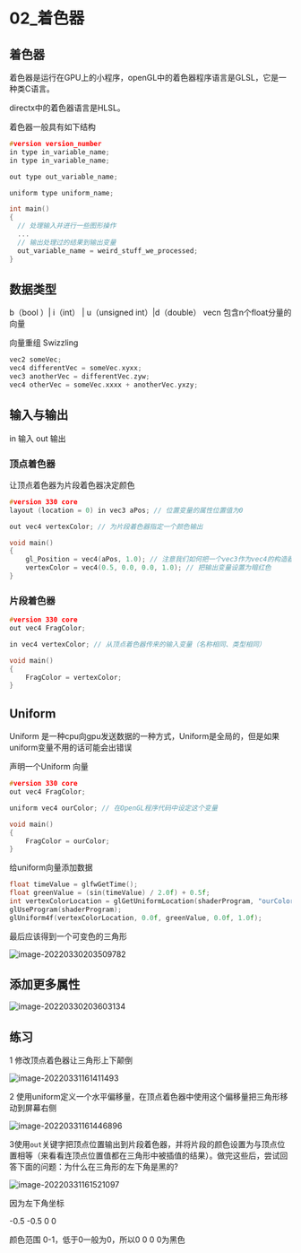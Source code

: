 # 02_着色器

## 着色器

着色器是运行在GPU上的小程序，openGL中的着色器程序语言是GLSL，它是一种类C语言。

directx中的着色器语言是HLSL。

着色器一般具有如下结构

```c++
#version version_number
in type in_variable_name;
in type in_variable_name;

out type out_variable_name;

uniform type uniform_name;

int main()
{
  // 处理输入并进行一些图形操作
  ...
  // 输出处理过的结果到输出变量
  out_variable_name = weird_stuff_we_processed;
}
```

## 数据类型

  b（bool ）| i（int） | u（unsigned int）|d（double）              vecn 包含n个float分量的向量

 向量重组 Swizzling

```c++
vec2 someVec;
vec4 differentVec = someVec.xyxx;
vec3 anotherVec = differentVec.zyw;
vec4 otherVec = someVec.xxxx + anotherVec.yxzy;
```

## 输入与输出

in 输入 out 输出

### 顶点着色器

让顶点着色器为片段着色器决定颜色

```c++
#version 330 core
layout (location = 0) in vec3 aPos; // 位置变量的属性位置值为0

out vec4 vertexColor; // 为片段着色器指定一个颜色输出

void main()
{
    gl_Position = vec4(aPos, 1.0); // 注意我们如何把一个vec3作为vec4的构造器的参数
    vertexColor = vec4(0.5, 0.0, 0.0, 1.0); // 把输出变量设置为暗红色
}
```

### 片段着色器

```c++
#version 330 core
out vec4 FragColor;

in vec4 vertexColor; // 从顶点着色器传来的输入变量（名称相同、类型相同）

void main()
{
    FragColor = vertexColor;
}
```

## Uniform

Uniform 是一种cpu向gpu发送数据的一种方式，Uniform是全局的，但是如果uniform变量不用的话可能会出错误

声明一个Uniform 向量

```c++
#version 330 core
out vec4 FragColor;

uniform vec4 ourColor; // 在OpenGL程序代码中设定这个变量

void main()
{
    FragColor = ourColor;
}
```



给uniform向量添加数据

```c
float timeValue = glfwGetTime();
float greenValue = (sin(timeValue) / 2.0f) + 0.5f;
int vertexColorLocation = glGetUniformLocation(shaderProgram, "ourColor");
glUseProgram(shaderProgram);
glUniform4f(vertexColorLocation, 0.0f, greenValue, 0.0f, 1.0f);
```

最后应该得到一个可变色的三角形

![image-20220330203509782](img\image-20220330203509782.png)

## 添加更多属性

![image-20220330203603134](img\image-20220330203603134.png)

## 练习

1 修改顶点着色器让三角形上下颠倒

![image-20220331161411493](img\image-20220331161411493.png)

2 使用uniform定义一个水平偏移量，在顶点着色器中使用这个偏移量把三角形移动到屏幕右侧

![image-20220331161446896](img\image-20220331161446896.png)

3使用`out`关键字把顶点位置输出到片段着色器，并将片段的颜色设置为与顶点位置相等（来看看连顶点位置值都在三角形中被插值的结果）。做完这些后，尝试回答下面的问题：为什么在三角形的左下角是黑的?

![image-20220331161521097](C:\Users\liyun\AppData\Roaming\Typora\typora-user-images\image-20220331161521097.png)

因为左下角坐标

-0.5 -0.5 0 0

颜色范围 0-1，低于0一般为0，所以0 0 0 0为黑色